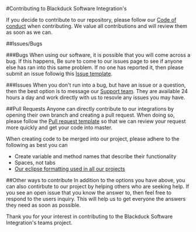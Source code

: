#Contributing to Blackduck Software Integration's

If you decide to contribute to our repository, please follow our [Code of conduct](./CODE_OF_CONDUCT.md) when contributing. We value all contributions and will review them as soon as we can.

##Issues/Bugs

###Bugs
When using our software, it is possible that you will come across a bug. If this happens, Be sure to come to our issues page to see if anyone else has ran into this same problem. If no one has reported it, then please submit an issue followig this [Issue template](./ISSUE_TEMPLATE.md).

###Issues
When you don't run into a bug, but have an issue or a question, then the best option is to message our [Support team](https://www.blackducksoftware.com/support/contact-support). They are available 24 hours a day and work directly with us to resovle any issues you may have.

##Pull Requests
Anyone can directly contribute to our integrations by opening their own branch and creating a pull request. When doing so, please follow the [Pull request template](./PULL_REQUEST_TEMPLATE.md) so that we can review your request more quickly and get your code into master.

When creating code to be merged into our project, please adhere to the following as best you can
* Create variable and method names that describe their functionality
* Spaces, not tabs
* [Our eclipse formatting used in all our projects](https:github.com/blackducksoftware/integration-resources/eclipse/IntegrationOssFormat.xml)

##Other ways to contribute
In addition to the options you have above, you can also contirbute to our project by helping others who are seeking help. If you see an open issue that you know the answer to, then feel free to respond to the users inquiry. This will help us to get everyone the answers they need as soon as possible.

Thank you for your interest in contributing to the Blackduck Software Integration's teams project.
